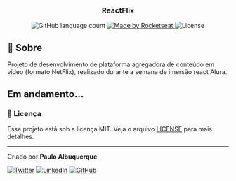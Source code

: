 

<h3 align="center">
  ReactFlix
</h3>


<p align="center">

  <img alt="GitHub language count" src="https://img.shields.io/github/languages/count/pauloabq/reactflix">

  <a href="https://rocketseat.com.br">
    <img alt="Made by Rocketseat" src="https://img.shields.io/badge/%20imersao%20React-Alura-%237259c1">
  </a>

  <img alt="License" src="https://img.shields.io/github/license/pauloabq/reactflix">


</p>


## :rocket: Sobre

Projeto de desenvolvimento de plataforma agregadora de conteúdo em vídeo (formato NetFlix), realizado durante a semana de imersão react Alura.

## Em andamento...



### :memo: Licença

Esse projeto está sob a licença MIT. Veja o arquivo [LICENSE](LICENSE) para mais detalhes.

---

Criado por <strong>Paulo Albuquerque</strong>

[![Twitter][twitter-shield]][twitter-url] [![LinkedIn][linkedin-shield]][linkedin-url] [![GitHub][github-profile-shield]][github-profile-url]



<!-- MARKDOWN LINKS & IMAGES -->
<!-- https://www.markdownguide.org/basic-syntax/#reference-style-links -->
[license-shield]: https://img.shields.io/github/license/pauloabq/reactflix
[license-url]: https://github.com/pauloabq/reactflix/LICENSE

[twitter-shield]: https://img.shields.io/badge/-twitter-black.svg?style=flat-square&logo=twitter&colorB=555
[twitter-url]: http://twitter.com/pauloabq

[github-profile-shield]: https://img.shields.io/badge/-Github-black?style=flat-square&logo=github&colorB=555
[github-profile-url]: http://github.com/pauloabq

[linkedin-shield]: https://img.shields.io/badge/-LinkedIn-black.svg?style=flat-square&logo=linkedin&colorB=0077b5
[linkedin-url]: https://linkedin.com/in/pauloabq


[github-lang-shield]: https://img.shields.io/github/languages/count/pauloabq/reactflix
[github-lang-url]: http://github.com/pauloabq


